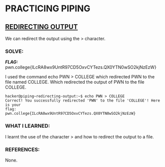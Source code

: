 # **PRACTICING PIPING**
## **<ins>REDIRECTING OUTPUT</ins>**
We can redirect the output using the > character. 

### SOLVE: 
***FLAG:*** pwn.college{ILcRA8wx9UntR97CD5OxvCYTezs.QX0YTN0wSO2kjNzEzW}

I used the command echo PWN > COLLEGE which redirected PWN to the file named COLLEGE. Which redirected the output of PWN to the file 
COLLEGE. 

```
hacker@piping~redirecting-output:~$ echo PWN > COLLEGE
Correct! You successfully redirected 'PWN' to the file 'COLLEGE'! Here is your
flag:
pwn.college{ILcRA8wx9UntR97CD5OxvCYTezs.QX0YTN0wSO2kjNzEzW}
```

### WHAT I LEARNED: 
I learnt the use of the character > and how to redirect the output to a file.

### REFERENCES:
None.
